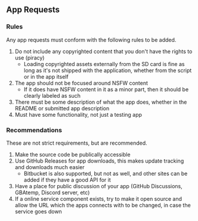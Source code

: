 ## App Requests
### Rules
Any app requests must conform with the following rules to be added.
1. Do not include any copyrighted content that you don't have the rights to use (piracy)
   - Loading copyrighted assets externally from the SD card is fine as long as it's not shipped with the application, whether from the script or in the app itself
1. The app should not be focused around NSFW content
   - If it does have NSFW content in it as a minor part, then it should be clearly labeled as such
1. There must be some description of what the app does, whether in the README or submitted app description
1. Must have some functionality, not just a testing app

### Recommendations
These are not strict requirements, but are recommended.
1. Make the source code be publically accessible
1. Use GitHub Releases for app downloads, this makes update tracking and downloads much easier
   - Bitbucket is also supported, but not as well, and other sites can be added if they have a good API for it
1. Have a place for public discussion of your app (GitHub Discussions, GBAtemp, Discord server, etc)
1. If a online service component exists, try to make it open source and allow the URL which the apps connects with to be changed, in case the service goes down
